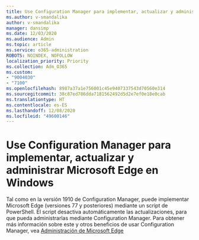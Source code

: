 ```yaml
---
title: Use Configuration Manager para implementar, actualizar y administrar Microsoft Edge en Windows
ms.author: v-smandalika
author: v-smandalika
manager: dansimp
ms.date: 12/03/2020
ms.audience: Admin
ms.topic: article
ms.service: o365-administration
ROBOTS: NOINDEX, NOFOLLOW
localization_priority: Priority
ms.collection: Adm_O365
ms.custom:
- "9004030"
- "7100"
ms.openlocfilehash: 8987a37a1e756001c45e9407337543d70560e314
ms.sourcegitcommit: 38c87ed786dda7181562492d5d2e7ef0e18e0cab
ms.translationtype: HT
ms.contentlocale: es-ES
ms.lasthandoff: 12/08/2020
ms.locfileid: "49600146"
---
```

# <a name="use-configuration-manager-to-deploy-update-and-manage-microsoft-edge-on-windows"></a>Use Configuration Manager para implementar, actualizar y administrar Microsoft Edge en Windows

Tal como en la versión 1910 de Configuration Manager, puede implementar Microsoft Edge (versiones 77 y posteriores) mediante un script de PowerShell. El script desactiva automáticamente las actualizaciones, para que pueda administrarlas mediante Configuration Manager. Para obtener más información sobre este y otros beneficios de usar Configuration Manager, vea [Administración de Microsoft Edge](https://docs.microsoft.com/mem/configmgr/apps/deploy-use/deploy-edge??)